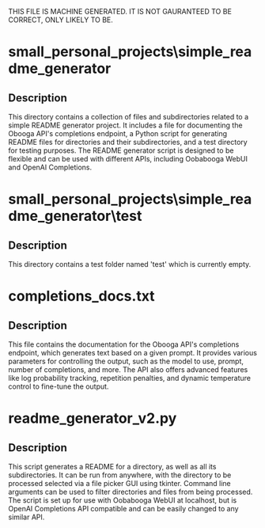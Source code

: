 THIS FILE IS MACHINE GENERATED. IT IS NOT GAURANTEED TO BE CORRECT, ONLY LIKELY TO BE.

# small_personal_projects\simple_readme_generator
## Description
This directory contains a collection of files and subdirectories related to a simple README generator project. It includes a file for documenting the Obooga API's completions endpoint, a Python script for generating README files for directories and their subdirectories, and a test directory for testing purposes. The README generator script is designed to be flexible and can be used with different APIs, including Oobabooga WebUI and OpenAI Completions.

# small_personal_projects\simple_readme_generator\test
## Description
This directory contains a test folder named 'test' which is currently empty.

# completions_docs.txt
## Description
This file contains the documentation for the Obooga API's completions endpoint, which generates text based on a given prompt. It provides various parameters for controlling the output, such as the model to use, prompt, number of completions, and more. The API also offers advanced features like log probability tracking, repetition penalties, and dynamic temperature control to fine-tune the output.

# readme_generator_v2.py
## Description
This script generates a README for a directory, as well as all its subdirectories. It can be run from anywhere, with the directory to be processed selected via a file picker GUI using tkinter. Command line arguments can be used to filter directories and files from being processed. The script is set up for use with Oobabooga WebUI at localhost, but is OpenAI Completions API compatible and can be easily changed to any similar API.